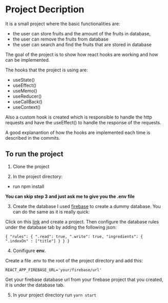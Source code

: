 # Project Decription

It is a small project where the basic functionalities are:
- the user can store fruits and the amount of the fruits in database, 
- the user can remove the fruits from database
- the user can search and find the fruits that are stored in database

The goal of the project is to show how react hooks are working and how can be implemented.

The hooks that the project is using are:
- useState()
- useEffect()
- useMemo()
- useReducer()
- useCallBack()
- useContext()

Also a custom hook is created which is responsible to handle the http requests and have the useEffect() to handle the response of the requests.

A good explanantion of how the hooks are implemented each time is described in the commits.

## To run the project

1. Clone the project 

2. In the project directory:
  - run npm install

**You can skip step 3 and just ask me to give you the .env file**

3. Create the database
 I used [firebase](https://firebase.google.com/?gclid=EAIaIQobChMIpNfBiZqd6QIVlO7tCh3_xQDlEAAYASAAEgImxfD_BwE) to create a dummy database. You can do the same as it is really quick:
 
 Click on this [link](https://firebase.google.com/?gclid=EAIaIQobChMIpNfBiZqd6QIVlO7tCh3_xQDlEAAYASAAEgImxfD_BwE) and create a project. Then configure the database rules under the database tab by adding the following json:
 
 `{
  "rules": {
    ".read": true,
    ".write": true,
      "ingredients": {
	".indexOn" : ["title"]
	}
  }
}`

4. Conifigure **env.**
 
 Create a file .env to the root of the project directory and add this:
 
 `REACT_APP_FIREBASE_URL='your/firebase/url'`
 
 Get your firebase database url from your firebase project that you created, it is under the database tab.
 
5. In your project directory run `yarn start`

